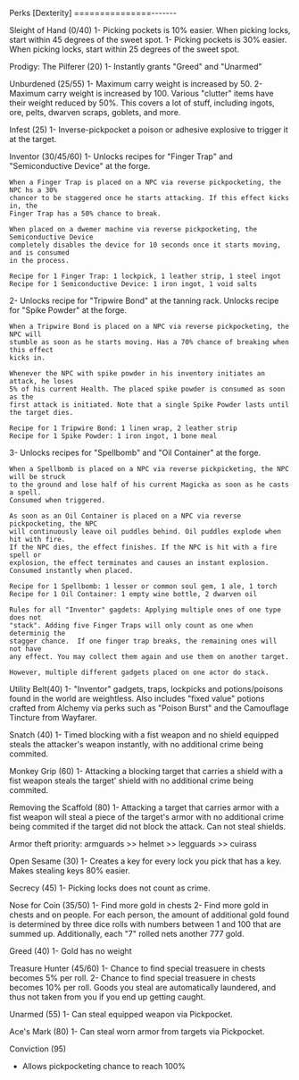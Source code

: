 Perks [Dexterity]
===============-------

Sleight of Hand (0/40)
1- Picking pockets is 10% easier. When picking locks, start within 45 degrees of the 
	sweet spot.
1- Picking pockets is 30% easier. When picking locks, start within 25 degrees of the 
	sweet spot.
	
Prodigy: The Pilferer (20)
1- Instantly grants "Greed" and "Unarmed"
	
Unburdened (25/55)
1- Maximum carry weight is increased by 50.
2- Maximum carry weight is increased by 100. Various "clutter" items have their weight 
	reduced by 50%. This covers a lot of stuff, including ingots, ore, pelts, dwarven 
	scraps, goblets, and more.
	
Infest (25)
1- Inverse-pickpocket a poison or adhesive explosive to trigger it at the target.	

Inventor (30/45/60)
1- Unlocks recipes for "Finger Trap" and "Semiconductive Device" at the forge. 

	When a Finger Trap is placed on a NPC via reverse pickpocketing, the NPC hs a 30% 
	chancer to be staggered once he starts attacking. If this effect kicks in, the 
	Finger Trap has a 50% chance to break. 
	
	When placed on a dwemer machine via reverse pickpocketing, the Semiconductive Device 
	completely disables the device for 10 seconds once it starts moving, and is consumed
	in the process.

	Recipe for 1 Finger Trap: 1 lockpick, 1 leather strip, 1 steel ingot
	Recipe for 1 Semiconductive Device: 1 iron ingot, 1 void salts
	
2- Unlocks recipe for "Tripwire Bond" at the tanning rack. Unlocks recipe for "Spike 
	Powder" at the forge. 
	
	When a Tripwire Bond is placed on a NPC via reverse pickpocketing, the NPC will 
	stumble as soon as he starts moving. Has a 70% chance of breaking when this effect 
	kicks in.
	
	Whenever the NPC with spike powder in his inventory initiates an attack, he loses 
	5% of his current Health. The placed spike powder is consumed as soon as the
	first attack is initiated. Note that a single Spike Powder lasts until
	the target dies.
	
	Recipe for 1 Tripwire Bond: 1 linen wrap, 2 leather strip
	Recipe for 1 Spike Powder: 1 iron ingot, 1 bone meal
	
3- Unlocks recipes for "Spellbomb" and "Oil Container" at the forge. 

	When a Spellbomb is placed on a NPC via reverse pickpicketing, the NPC will be struck 
	to the ground and lose half of his current Magicka as soon as he casts a spell. 
	Consumed when triggered.
	
	As soon as an Oil Container is placed on a NPC via reverse pickpocketing, the NPC
	will continuously leave oil puddles behind. Oil puddles explode when hit with fire.
	If the NPC dies, the effect finishes. If the NPC is hit with a fire spell or 
	explosion, the effect terminates and causes an instant explosion.
	Consumed instantly when placed.
	
	Recipe for 1 Spellbomb: 1 lesser or common soul gem, 1 ale, 1 torch
	Recipe for 1 Oil Container: 1 empty wine bottle, 2 dwarven oil
	
	Rules for all "Inventor" gagdets: Applying multiple ones of one type does not 
	"stack". Adding five Finger Traps will only count as one when determinig the 
	stagger chance.  If one finger trap breaks, the remaining ones will not have 
	any effect. You may collect them again and use them on another target.
	
	However, multiple different gadgets placed on one actor do stack.
	
Utility Belt(40)
1- "Inventor" gadgets, traps, lockpicks and potions/poisons found in the world are 
	weightless. Also includes "fixed value" potions crafted from Alchemy via perks 
	such as "Poison Burst" and the Camouflage Tincture from Wayfarer.
	
Snatch (40)
1- Timed blocking with a fist weapon and no shield equipped steals the attacker's 
	weapon instantly, with no additional crime being commited.
	
Monkey Grip (60)
1- Attacking a blocking target that carries a shield with a fist weapon steals the target' shield
	with no additional crime being commited.
	
Removing the Scaffold (80)
1- Attacking a target that carries armor with a fist weapon will steal a piece of
	the target's armor with no additional crime being commited if the target did not block
	the attack. Can not steal shields.
	
Armor theft priority: armguards >> helmet >> legguards >> cuirass

Open Sesame (30)
1- Creates a key for every lock you pick that has a key. Makes stealing keys 80% easier.
	
Secrecy (45)
1- Picking locks does not count as crime.
	
Nose for Coin (35/50)
1- Find more gold in chests
2- Find more gold in chests and on people. For each person, the amount of additional gold
	found is determined by three dice rolls with numbers between 1 and 100 that are
	summed up. Additionally, each "7" rolled nets another 777 gold.
	
Greed (40)
1- Gold has no weight
	
Treasure Hunter (45/60)
1- Chance to find special treasuere in chests becomes 5% per roll.
2- Chance to find special treasuere in chests becomes 10% per roll. Goods you steal are automatically laundered, and thus not taken from you if you end up getting caught.
	
Unarmed (55)
1- Can steal equipped weapon via Pickpocket.
		
Ace's Mark (80)
1- Can steal worn armor from targets via Pickpocket.

Conviction (95) 
- Allows pickpocketing chance to reach 100%
	